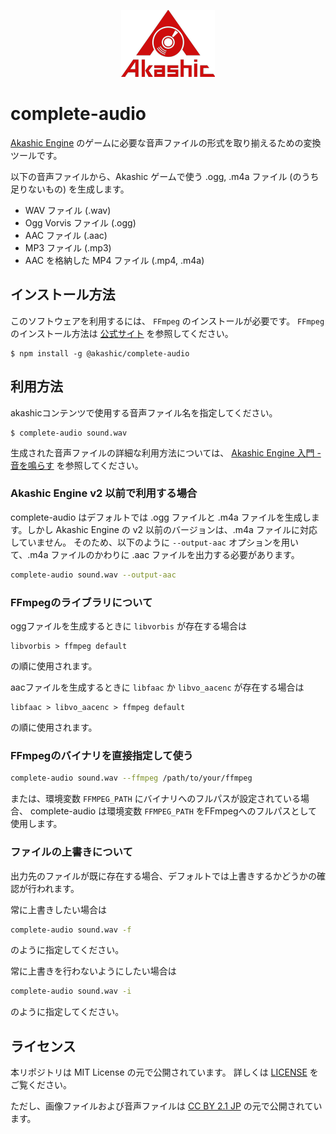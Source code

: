 <p align="center">
<img src="img/akashic.png"/>
</p>

# complete-audio

[Akashic Engine](https://akashic-games.github.io/) のゲームに必要な音声ファイルの形式を取り揃えるための変換ツールです。

以下の音声ファイルから、Akashic ゲームで使う .ogg, .m4a ファイル (のうち足りないもの) を生成します。

* WAV ファイル (.wav)
* Ogg Vorvis ファイル (.ogg)
* AAC ファイル (.aac)
* MP3 ファイル (.mp3)
* AAC を格納した MP4 ファイル (.mp4, .m4a)

## インストール方法

このソフトウェアを利用するには、 `FFmpeg` のインストールが必要です。 `FFmpeg` のインストール方法は [公式サイト](https://www.ffmpeg.org/) を参照してください。

```
$ npm install -g @akashic/complete-audio
```

## 利用方法

akashicコンテンツで使用する音声ファイル名を指定してください。

```
$ complete-audio sound.wav
```

生成された音声ファイルの詳細な利用方法については、 [Akashic Engine 入門 - 音を鳴らす](https://akashic-games.github.io/tutorial/v3/audio.html) を参照してください。

### Akashic Engine v2 以前で利用する場合
complete-audio はデフォルトでは .ogg ファイルと .m4a ファイルを生成します。しかし Akashic Engine の v2 以前のバージョンは、.m4a ファイルに対応していません。
そのため、以下のように `--output-aac` オプションを用いて、.m4a ファイルのかわりに .aac ファイルを出力する必要があります。

```sh
complete-audio sound.wav --output-aac
```

### FFmpegのライブラリについて

oggファイルを生成するときに `libvorbis` が存在する場合は

```
libvorbis > ffmpeg default
```

の順に使用されます。

aacファイルを生成するときに `libfaac` か `libvo_aacenc` が存在する場合は

```
libfaac > libvo_aacenc > ffmpeg default
```

の順に使用されます。

### FFmpegのバイナリを直接指定して使う

```sh
complete-audio sound.wav --ffmpeg /path/to/your/ffmpeg
```

または、環境変数 `FFMPEG_PATH` にバイナリへのフルパスが設定されている場合、
complete-audio は環境変数 `FFMPEG_PATH` をFFmpegへのフルパスとして使用します。

### ファイルの上書きについて

出力先のファイルが既に存在する場合、デフォルトでは上書きするかどうかの確認が行われます。

常に上書きしたい場合は

```sh
complete-audio sound.wav -f
```

のように指定してください。

常に上書きを行わないようにしたい場合は

```sh
complete-audio sound.wav -i
```

のように指定してください。

## ライセンス
本リポジトリは MIT License の元で公開されています。
詳しくは [LICENSE](./LICENSE) をご覧ください。

ただし、画像ファイルおよび音声ファイルは
[CC BY 2.1 JP](https://creativecommons.org/licenses/by/2.1/jp/) の元で公開されています。
